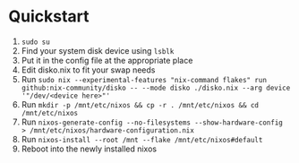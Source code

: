 # Quickstart

1. `sudo su`
3. Find your system disk device using `lsblk`
4. Put it in the config file at the appropriate place
5. Edit disko.nix to fit your swap needs
6. Run `sudo nix --experimental-features "nix-command flakes" run github:nix-community/disko -- --mode disko ./disko.nix --arg device '"/dev/<device here>"'`
7. Run `mkdir -p /mnt/etc/nixos && cp -r . /mnt/etc/nixos && cd /mnt/etc/nixos`
8. Run `nixos-generate-config --no-filesystems --show-hardware-config > /mnt/etc/nixos/hardware-configuration.nix`
9. Run `nixos-install --root /mnt --flake /mnt/etc/nixos#default`
10. Reboot into the newly installed nixos
